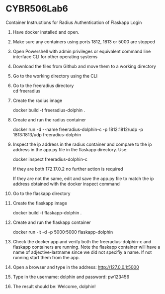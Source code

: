 # CYBR506Lab6
Container Instructions for Radius Authentication of Flaskapp Login
1.  Have docker installed and open.
2.  Make sure any containers using ports 1812, 1813 or 5000 are stopped
3.  Open Powershell with admin privileges or equivalent command line interface CLI for other operating systems
4.  Download the files from Github and move them to a working directory
5.  Go to the working directory using the CLI
6.  Go to the freeradius directory   
     cd freeradius
7.  Create the radius image
   
     docker build -t freeradius-dolphin .
    
9.  Create and run the radius container
    
     docker run -d --name freeradius-dolphin-c -p 1812:1812/udp -p 1813:1813/udp freeradius-dolphin
    
11.  Inspect the ip address in the radius container and compare to the ip address in the app.py file in the flaskapp directory. Use:
    
     docker inspect freeradius-dolphin-c
      
     If they are both 172.17.0.2 no further action is required
     
     If they are not the same, edit and save the app.py file to match the ip address obtained with the docker inspect command
13. Go to the flaskapp directory
14. Create the flaskapp image
    
     docker build -t flaskapp-dolphin .
    
16. Create and run the flaskapp container
    
     docker run -it -d -p 5000:5000 flaskapp-dolphin
    
18. Check the docker app and verify both the freeradius-dolphin-c and flaskapp containers are running. Note the flaskapp
     container will have a name of adjective-lastname since we did not specifiy a name.	 If not running start them from the app.
19. Open a browser and type in the address:
     http://127.0.0.1:5000 
20. Type in the username: dolphin   and password: pw123456
21. The result should be: Welcome, dolphin!
